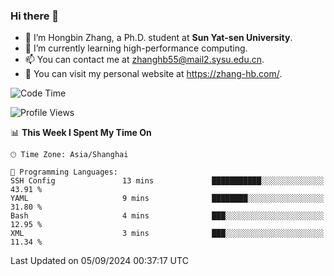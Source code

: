 ### Hi there 👋

- 🔭 I’m Hongbin Zhang, a Ph.D. student at **Sun Yat-sen University**.
- 🌱 I’m currently learning high-performance computing.
- 📫 You can contact me at zhanghb55@mail2.sysu.edu.cn.
- 👀 You can visit my personal website at https://zhang-hb.com/.

<!--START_SECTION:waka-->
![Code Time](http://img.shields.io/badge/Code%20Time-341%20hrs-blue)

![Profile Views](http://img.shields.io/badge/Profile%20Views-0-blue)

📊 **This Week I Spent My Time On** 

```text
🕑︎ Time Zone: Asia/Shanghai

💬 Programming Languages: 
SSH Config               13 mins             ███████████░░░░░░░░░░░░░░   43.91 % 
YAML                     9 mins              ████████░░░░░░░░░░░░░░░░░   31.80 % 
Bash                     4 mins              ███░░░░░░░░░░░░░░░░░░░░░░   12.95 % 
XML                      3 mins              ███░░░░░░░░░░░░░░░░░░░░░░   11.34 % 
```


 Last Updated on 05/09/2024 00:37:17 UTC
<!--END_SECTION:waka-->
